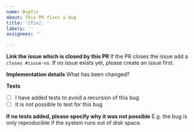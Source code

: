 ```yaml
---
name: Bugfix
about: This PR fixes a bug
title: '[fix]: '
labels: ''
assignees: ''

---
```


**Link the issue which is closed by this PR**
If the PR closes the issue add a `closes #issue-no`. If no issue exists yet, please create an issue first.

**Implementation details**
What has been changed?

**Tests**
- [ ] I have added tests to avoid a recursion of this bug
- [ ] It is not possible to test for this bug

**If no tests added, please specify why it was not possible**
E.g. the bug is only reproducible if the system runs out of disk space.